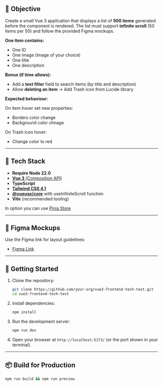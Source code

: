 ## 🎯 Objective
Create a small Vue 3 application that displays a list of **500 items** generated before the component is rendered. The list must support **infinite scroll** (50 items per 50) and follow the provided Figma mockups.

**One item contains:**
 - One ID
 - One image (image of your choice)
 - One title
 - One description

**Bonus (if time allows):**
- Add a **text filter** field to search items (by title and description)
- Allow **deleting an item** -> Add Trash icon from Lucide library

**Expected behaviour:**

On item hover set new properties:
- Borders color change
- Background color chnage

On Trash icon hover:
- Change color to red 

---

## 🧰 Tech Stack
- **Require Node 22.0**
- [**Vue 3** (Composition API)](https://vuejs.org/guide/introduction.html) 
- **TypeScript**
- [**Tailwind CSS 4.1**](https://tailwindcss.com/)
- [**@vueuse/core**](https://vueuse.org/core) with useInfiniteScroll function
- **Vite** (recommended tooling)

In option you can use [Pinia Store](https://pinia.vuejs.org/introduction.html) 

---

## 📐 Figma Mockups
Use the Figma link for layout guidelines:
- [Figma Link](https://www.figma.com/design/0DdGsqvvqQ9WCdYR1dYoJZ/Exercice-Seelab-Dev?node-id=1-327&t=eiDTQSnkNf5EUreb-4)

---

## 🚀 Getting Started
1. Clone the repository:
   ```bash
   git clone https://github.com/your-org/vue3-frontend-tech-test.git
   cd vue3-frontend-tech-test
   ```
2. Install dependencies:
   ```bash
   npm install
   ```
3. Run the development server:
   ```bash
   npm run dev
   ```
4. Open your browser at `http://localhost:5173/` (or the port shown in your terminal).

---

## 📦 Build for Production
```bash
npm run build && npm run preview
```
